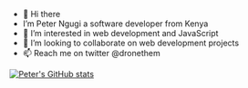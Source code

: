 - 👋 Hi there
-  I’m Peter Ngugi a software developer from Kenya 
- 👀 I’m interested in web development and JavaScript
- 💞️ I’m looking to collaborate on web development projects
- 📫 Reach me on twitter @dronethem

[![Peter's GitHub stats](https://github-readme-stats.vercel.app/api?username=muirurii)](https://github.com/muirurii/github-readme-stats)

<!---
muirurii/muirurii is a ✨ special ✨ repository because its `README.md` (this file) appears on your GitHub profile.
You can click the Preview link to take a look at your changes.
--->
